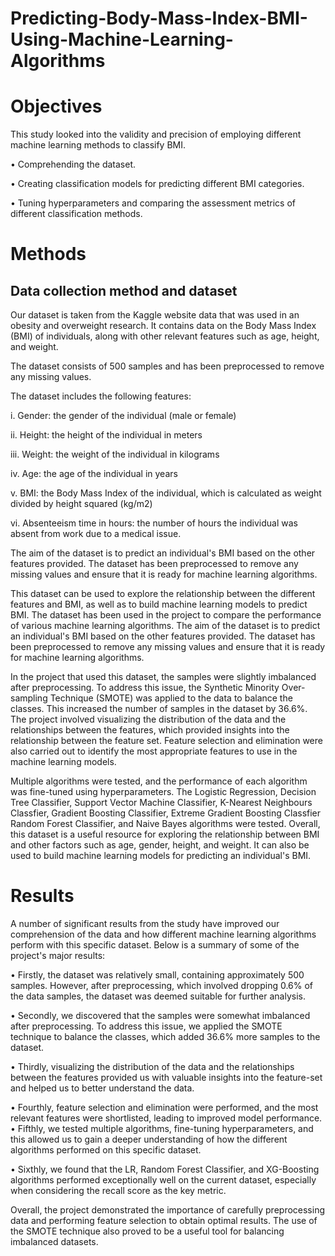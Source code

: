 # Predicting-Body-Mass-Index-BMI-Using-Machine-Learning-Algorithms

# Objectives

This study looked into the validity and precision of employing different machine learning methods to classify BMI.

•	Comprehending the dataset.

•	Creating classification models for predicting different BMI categories.

•	Tuning hyperparameters and comparing the assessment metrics of different classification methods.


# Methods
## Data collection method and dataset
Our dataset is taken from the Kaggle website data that was used in an obesity and overweight research. It contains data on the Body Mass Index (BMI) of individuals, along with other relevant features such as age, height, and weight.

The dataset consists of 500 samples and has been preprocessed to remove any missing values.

The dataset includes the following features:

i. Gender: the gender of the individual (male or female)

ii. Height: the height of the individual in meters
   
iii. Weight: the weight of the individual in kilograms

iv. Age: the age of the individual in years

v. BMI: the Body Mass Index of the individual, which is calculated as weight divided by height
squared (kg/m2)

vi. Absenteeism time in hours: the number of hours the individual was absent from work due to a medical issue.

The aim of the dataset is to predict an individual's BMI based on the other features provided. The dataset has been preprocessed to remove any missing values and ensure that it is ready for machine learning algorithms.

This dataset can be used to explore the relationship between the different features and BMI, as well as to build machine learning models to predict BMI. The dataset has been used in the project to compare the performance of various machine learning algorithms. The aim of the dataset is to predict an individual's BMI based on the other features provided. The dataset has been preprocessed to remove any missing values and ensure that it is ready for machine learning algorithms.

In the project that used this dataset, the samples were slightly imbalanced after preprocessing. To address this issue, the Synthetic Minority Over-sampling Technique (SMOTE) was applied to the data to balance the classes. This increased the number of samples in the dataset by 36.6%. The project involved visualizing the distribution of the data and the relationships between the features, which provided insights into the relationship between the feature set. Feature selection and elimination were also carried out to identify the most appropriate features to use in the machine learning models.

Multiple algorithms were tested, and the performance of each algorithm was fine-tuned using hyperparameters. The Logistic Regression, Decision Tree Classifier, Support Vector Machine Classifier, K-Nearest Neighbours Classfier, Gradient Boosting Classifier, Extreme Gradient Boosting Classfier Random Forest Classifier, and Naive Bayes algorithms were tested. Overall, this dataset is a useful resource for exploring the relationship between BMI and other factors such as age, gender, height, and weight. It can also be used to build machine learning models for predicting an individual's BMI.

# Results

A number of significant results from the study have improved our comprehension of the data and how different machine learning algorithms perform with this specific dataset. Below is a summary of some of the project's major results:

• Firstly, the dataset was relatively small, containing approximately 500 samples. However, after preprocessing, which involved dropping 0.6% of the data samples, the dataset was deemed suitable for further analysis.

• Secondly, we discovered that the samples were somewhat imbalanced after preprocessing. To address this issue, we applied the SMOTE technique to balance the classes, which added 36.6% more samples to the dataset.

• Thirdly, visualizing the distribution of the data and the relationships between the features provided us with valuable insights into the feature-set and helped us to better understand the data.

• Fourthly, feature selection and elimination were performed, and the most relevant features were shortlisted, leading to improved model performance.
• Fifthly, we tested multiple algorithms, fine-tuning hyperparameters, and this allowed us to gain a deeper understanding of how the different algorithms performed on this specific dataset.

• Sixthly, we found that the LR, Random Forest Classifier, and XG-Boosting algorithms performed exceptionally well on the current dataset, especially when considering the recall score as the key metric.

Overall, the project demonstrated the importance of carefully preprocessing data and performing feature selection to obtain optimal results. The use of the SMOTE technique also proved to be a useful tool for balancing imbalanced datasets.
